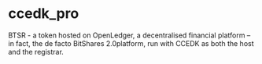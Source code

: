 # ccedk_pro
BTSR - a token hosted on OpenLedger, a decentralised financial platform – in fact, the de facto BitShares 2.0platform, run with CCEDK as both the host and the registrar.
